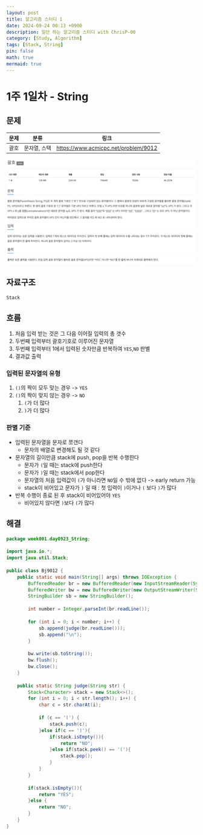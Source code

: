 ```yaml
---
layout: post
title: 알고리즘 스터디 1
date: 2024-09-24 00:13 +0900
description: 일단 하는 알고리즘 스터디 with ChrisP-00
category: [Study, Algorithm]
tags: [Stack, String]
pin: false
math: true
mermaid: true
---
```

# 1주 1일차 - String

## 문제

| 문제 | 분류 | 링크 |
|---|---------|---|
| 괄호 | 문자열, 스택 | https://www.acmicpc.net/problem/9012 |


![백준9012](/assets/img/bj9012.png)

## 자료구조
`Stack`

## 흐름
1. 처음 입력 받는 것은 그 다음 이어질 입력의 총 갯수
2. 두번째 입력부터 괄호기호로 이루어진 문자열
3. 두번째 입력부터 1에서 입력된 숫자만큼 반복하여 `YES`,`NO` 판별
4. 결과값 출력

### 입력된 문자열의 유형
1. `()`의 짝이 모두 맞는 경우 -> `YES`
2. `()`의 짝이 맞지 않는 경우 -> `NO`
    1. `(`가 더 많다
    2. `)`가 더 많다  
### 판별 기준
- 입력된 문자열을 문자로 쪼갠다
  - 문자의 배열로 변경해도 될 것 같다
- 문자열의 길이만큼 stack에 push, pop을 반복 수행한다
  - 문자가 `(`일 때는 stack에 push한다
  - 문자가 `)`일 때는 stack에서 pop한다
  - 문자열의 처음 입력값이 `(`가 아니라면 `NO`일 수 밖에 없다 -> early return 가능
  - stack이 비어있고 문자가 `)` 일 때 : 첫 입력이 `)`이거나 `(` 보다 `)`가 많다
- 반복 수행이 종료 된 후 stack이 비어있어야 `YES`
  - 비어있지 않다면 `)`보다 `(`가 많다

## 해결
```java
package week001.day0923_String;

import java.io.*;
import java.util.Stack;

public class Bj9012 {
    public static void main(String[] args) throws IOException {
        BufferedReader br = new BufferedReader(new InputStreamReader(System.in));
        BufferedWriter bw = new BufferedWriter(new OutputStreamWriter(System.out));
        StringBuilder sb = new StringBuilder();

        int number = Integer.parseInt(br.readLine());

        for (int i = 0; i < number; i++) {
            sb.append(judge(br.readLine()));
            sb.append("\n");
        }

        bw.write(sb.toString());
        bw.flush();
        bw.close();
    }

    public static String judge(String str) {
        Stack<Character> stack = new Stack<>();
        for (int i = 0; i < str.length(); i++) {
            char c = str.charAt(i);

            if (c == '(') {
                stack.push(c);
            }else if(c == ')'){
                if(stack.isEmpty()){
                    return "NO";
                }else if(stack.peek() == '('){
                    stack.pop();
                }
            }
        }

        if(stack.isEmpty()){
            return "YES";
        }else {
            return "NO";
        }
    }
}
```
